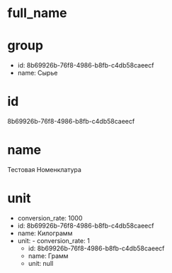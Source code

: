 # full_name
  

# group
  - id:     8b69926b-76f8-4986-b8fb-c4db58caeecf
  - name:     Сырье

# id
  8b69926b-76f8-4986-b8fb-c4db58caeecf

# name
  Тестовая Номенклатура

# unit
  - conversion_rate:     1000
  - id:     8b69926b-76f8-4986-b8fb-c4db58caeecf
  - name:     Килограмм
  - unit:     - conversion_rate:       1
    - id:       8b69926b-76f8-4986-b8fb-c4db58caeecf
    - name:       Грамм
    - unit:       null

